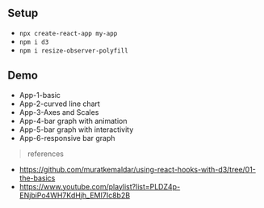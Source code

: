 ## Setup

- `npx create-react-app my-app`
- `npm i d3`
- `npm i resize-observer-polyfill`

## Demo

- App-1-basic
- App-2-curved line chart
- App-3-Axes and Scales
- App-4-bar graph with animation
- App-5-bar graph with interactivity
- App-6-responsive bar graph

> references
 - https://github.com/muratkemaldar/using-react-hooks-with-d3/tree/01-the-basics
 - https://www.youtube.com/playlist?list=PLDZ4p-ENjbiPo4WH7KdHjh_EMI7Ic8b2B
